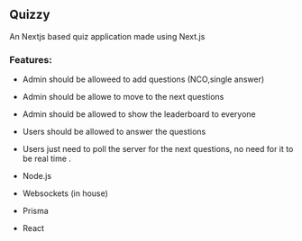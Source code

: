 ## Quizzy

An Nextjs based quiz application made using Next.js

### Features:

- Admin should be alloweed to add questions (NCO,single answer)
- Admin should be allowe to move to the next questions 
- Admin should be allowed to show the leaderboard to everyone 
- Users should be allowed to answer the questions 
- Users just need to poll the server for the next questions, no need for it to be real time .

- Node.js
- Websockets (in house)
- Prisma 
- React 


